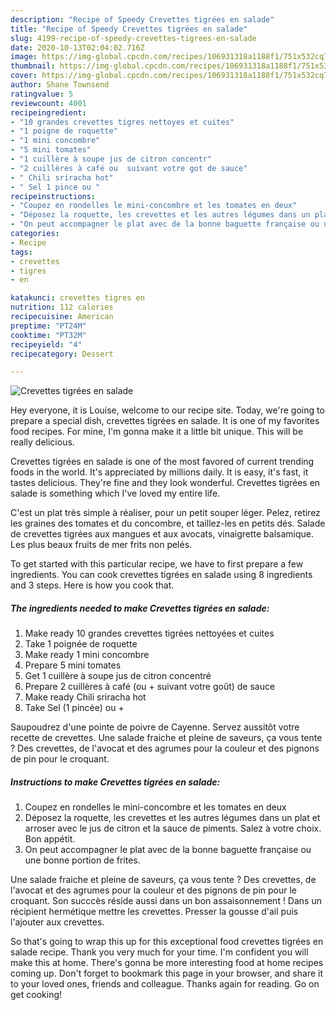 ```yaml
---
description: "Recipe of Speedy Crevettes tigrées en salade"
title: "Recipe of Speedy Crevettes tigrées en salade"
slug: 4199-recipe-of-speedy-crevettes-tigrees-en-salade
date: 2020-10-13T02:04:02.716Z
image: https://img-global.cpcdn.com/recipes/106931318a1188f1/751x532cq70/crevettes-tigrees-en-salade-photo-principale-de-la-recette.jpg
thumbnail: https://img-global.cpcdn.com/recipes/106931318a1188f1/751x532cq70/crevettes-tigrees-en-salade-photo-principale-de-la-recette.jpg
cover: https://img-global.cpcdn.com/recipes/106931318a1188f1/751x532cq70/crevettes-tigrees-en-salade-photo-principale-de-la-recette.jpg
author: Shane Townsend
ratingvalue: 5
reviewcount: 4001
recipeingredient:
- "10 grandes crevettes tigres nettoyes et cuites"
- "1 poigne de roquette"
- "1 mini concombre"
- "5 mini tomates"
- "1 cuillère à soupe jus de citron concentr"
- "2 cuillères à café ou  suivant votre got de sauce"
- " Chili sriracha hot"
- " Sel 1 pince ou "
recipeinstructions:
- "Coupez en rondelles le mini-concombre et les tomates en deux"
- "Déposez la roquette, les crevettes et les autres légumes dans un plat et arroser avec le jus de citron et la sauce de piments. Salez à votre choix. Bon appétit."
- "On peut accompagner le plat avec de la bonne baguette française ou une bonne portion de frites."
categories:
- Recipe
tags:
- crevettes
- tigres
- en

katakunci: crevettes tigres en 
nutrition: 112 calories
recipecuisine: American
preptime: "PT24M"
cooktime: "PT32M"
recipeyield: "4"
recipecategory: Dessert

---
```



![Crevettes tigrées en salade](https://img-global.cpcdn.com/recipes/106931318a1188f1/751x532cq70/crevettes-tigrees-en-salade-photo-principale-de-la-recette.jpg)

Hey everyone, it is Louise, welcome to our recipe site. Today, we're going to prepare a special dish, crevettes tigrées en salade. It is one of my favorites food recipes. For mine, I'm gonna make it a little bit unique. This will be really delicious.

Crevettes tigrées en salade is one of the most favored of current trending foods in the world. It's appreciated by millions daily. It is easy, it's fast, it tastes delicious. They're fine and they look wonderful. Crevettes tigrées en salade is something which I've loved my entire life.

C&#39;est un plat très simple à réaliser, pour un petit souper léger. Pelez, retirez les graines des tomates et du concombre, et taillez-les en petits dés. Salade de crevettes tigrées aux mangues et aux avocats, vinaigrette balsamique. Les plus beaux fruits de mer frits non pelés.


To get started with this particular recipe, we have to first prepare a few ingredients. You can cook crevettes tigrées en salade using 8 ingredients and 3 steps. Here is how you cook that.

<!--inarticleads1-->

##### The ingredients needed to make Crevettes tigrées en salade:

1. Make ready 10 grandes crevettes tigrées nettoyées et cuites
1. Take 1 poignée de roquette
1. Make ready 1 mini concombre
1. Prepare 5 mini tomates
1. Get 1 cuillère à soupe jus de citron concentré
1. Prepare 2 cuillères à café (ou + suivant votre goût) de sauce
1. Make ready  Chili sriracha hot
1. Take  Sel (1 pincée) ou +


Saupoudrez d&#39;une pointe de poivre de Cayenne. Servez aussitôt votre recette de crevettes. Une salade fraiche et pleine de saveurs, ça vous tente ? Des crevettes, de l&#39;avocat et des agrumes pour la couleur et des pignons de pin pour le croquant. 

<!--inarticleads2-->

##### Instructions to make Crevettes tigrées en salade:

1. Coupez en rondelles le mini-concombre et les tomates en deux
1. Déposez la roquette, les crevettes et les autres légumes dans un plat et arroser avec le jus de citron et la sauce de piments. Salez à votre choix. Bon appétit.
1. On peut accompagner le plat avec de la bonne baguette française ou une bonne portion de frites.


Une salade fraiche et pleine de saveurs, ça vous tente ? Des crevettes, de l&#39;avocat et des agrumes pour la couleur et des pignons de pin pour le croquant. Son succcès réside aussi dans un bon assaisonnement ! Dans un récipient hermétique mettre les crevettes. Presser la gousse d&#39;ail puis l&#39;ajouter aux crevettes. 

So that's going to wrap this up for this exceptional food crevettes tigrées en salade recipe. Thank you very much for your time. I'm confident you will make this at home. There's gonna be more interesting food at home recipes coming up. Don't forget to bookmark this page in your browser, and share it to your loved ones, friends and colleague. Thanks again for reading. Go on get cooking!
